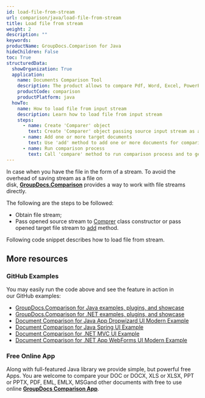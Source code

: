 ```yaml
---
id: load-file-from-stream
url: comparison/java/load-file-from-stream
title: Load file from stream
weight: 2
description: ""
keywords:
productName: GroupDocs.Comparison for Java
hideChildren: False
toc: True
structuredData:
  showOrganization: True
  application:
    name: Documents Comparison Tool
    description: The product allows to compare Pdf, Word, Excel, PowerPoint, AutoCad, Image, Code and much more file formats. Comparison API also supports accepting or rejecting changes, extracting document information and generating comparison report
    productCode: comparison
    productPlatform: java
  howTo:
    name: How to load file from input stream
    description: Learn how to load file from input stream
    steps:
      - name: Create 'Comparer' object
        text: Create 'Comparer' object passing source input stream as a constructor argument
      - name: Add one or more target documents
        text: Use 'add' method to add one or more documents for comparing
      - name: Run comparison process
        text: Call 'compare' method to run comparison process and to get path of the result document
---
```


In case when you have the file in the form of a stream. To avoid the overhead of saving stream as a file on disk, **[GroupDocs.Comparison](https://products.groupdocs.com/comparison/java)** provides a way to work with file streams directly.

The following are the steps to be followed:

- Obtain file stream;
- Pass opened source stream to [Comprer](https://apireference.groupdocs.com/comparison/java/com.groupdocs.comparison/Comparer) class constructor or pass opened target file stream to [add](<https://apireference.groupdocs.com/comparison/java/com.groupdocs.comparison/Comparer#add(java.io.InputStream)>) method.

Following code snippet describes how to load file from stream.

<script src="https://gist.github.com/groupdocs-comparison-gists/f9d153b18ca0705c14f71f817325508d.js"></script>

## More resources

### GitHub Examples

You may easily run the code above and see the feature in action in our GitHub examples:

- [GroupDocs.Comparison for Java examples, plugins, and showcase](https://github.com/groupdocs-comparison/GroupDocs.Comparison-for-Java)
- [GroupDocs.Comparison for .NET examples, plugins, and showcase](https://github.com/groupdocs-comparison/GroupDocs.Comparison-for-.NET)
- [Document Comparison for Java App Dropwizard UI Modern Example](https://github.com/groupdocs-comparison/GroupDocs.Comparison-for-Java-Dropwizard)
- [Document Comparison for Java Spring UI Example](https://github.com/groupdocs-comparison/GroupDocs.Comparison-for-Java-Spring)
- [Document Comparison for .NET MVC UI Example](https://github.com/groupdocs-comparison/GroupDocs.Comparison-for-.NET-MVC)
- [Document Comparison for .NET App WebForms UI Modern Example](https://github.com/groupdocs-comparison/GroupDocs.Comparison-for-.NET-WebForms)

### Free Online App

Along with full-featured Java library we provide simple, but powerful free Apps.
You are welcome to compare your DOC or DOCX, XLS or XLSX, PPT or PPTX, PDF, EML, EMLX, MSGand other documents with free to use online **[GroupDocs Comparison App](https://products.groupdocs.app/comparison)**.
